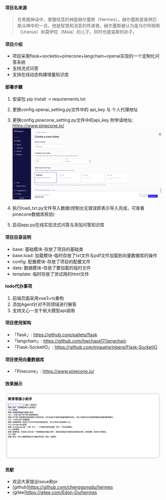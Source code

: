 #### 项目名来源
>在希腊神话中，掌握信息的神是赫尔墨斯（Hermes）。赫尔墨斯是奥林匹斯众神中的一员，他是智慧和消息的传递者。赫尔墨斯被认为是乌尔阿努斯（Uranus）和莫伊拉（Maia）的儿子，同时也是宙斯的孙子。

#### 项目介绍
- 项目采用flask+socketio+pinecone+langchain+openai实现的一个定制化问答系统
- 支持流式问答
- 支持在线动态构建增量知识库

#### 部署步驟
1. 安装包
pip install -r requirements.txt
2. 更换config.openai_setting.py文件中的 api_key 与 个人代理地址
3. 更换config.pinecone_setting.py文件中的api_key
附申请地址: https://www.pinecone.io/
   ![image](data/img/pinecone.png)

4. 执行load_txt.py文件导入数据(控制台无错误即表示导入完成，可查看pinecone数据库核验)
5. 启动app.py在线实现流式问答与添加问答知识库

#### 项目目录说明
- base: 基础模块-存放了项目的基础类
- base.load: 加载模块-临时存放了txt文件与pdf文件加载到向量数据库的操作
- config: 配置模块-存放了项目的配置文件
- data: 数据模块-存放了要加载的临时文件
- template: 临时存放了测试用的html文件

#### todo代办事项
1. 前端页面采用vue3+ts重构
2. 添加Agent针对不同领域进行解答
3. 支持文心一言千帆大模型api调用

#### 项目使用架构
- 「flask」: https://github.com/pallets/flask
- 「langchain」: https://github.com/hwchase17/langchain
- 「Flask-SocketIO」: https://github.com/miguelgrinberg/Flask-SocketIO

#### 项目使用向量数据库
- 「Pinecone」: https://www.pinecone.io/

#### 效果展示
![image](data/img/iShot_2023-09-09_21.58.03.png)
#### 贡献
- 欢迎大家提出issue和pr
- [github]https://github.com/chenggongdu/hermes
- [gitee]https://gitee.com/Edon-Du/hermes
